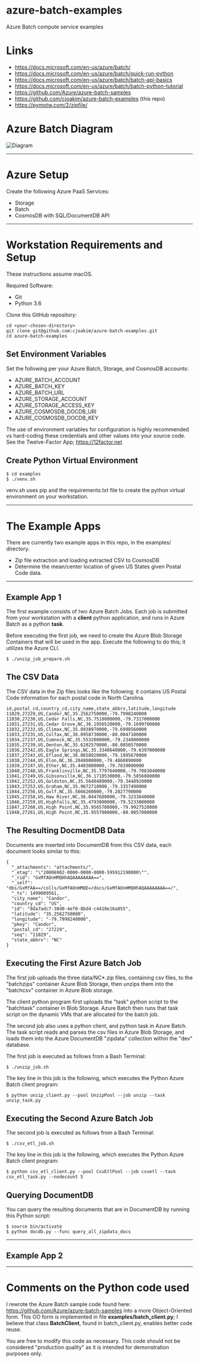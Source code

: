 # azure-batch-examples

Azure Batch compute service examples

# Links

- https://docs.microsoft.com/en-us/azure/batch/
- https://docs.microsoft.com/en-us/azure/batch/quick-run-python
- https://docs.microsoft.com/en-us/azure/batch/batch-api-basics
- https://docs.microsoft.com/en-us/azure/batch/batch-python-tutorial
- https://github.com/Azure/azure-batch-samples
- https://github.com/cjoakim/azure-batch-examples (this repo)
- https://pymotw.com/2/zipfile/


# Azure Batch Diagram

![Diagram](tech_overview_02.png)

---

# Azure Setup

Create the following Azure PaaS Services:

- Storage
- Batch
- CosmosDB with SQL/DocumentDB API

---

# Workstation Requirements and Setup

These instructions assume macOS.

Required Software:
- Git
- Python 3.6

Clone this GitHub repository:
```
cd <your-chosen-directory>
git clone git@github.com:cjoakim/azure-batch-examples.git
cd azure-batch-examples
```

## Set Environment Variables

Set the following per your Azure Batch, Storage, and CosmosDB accounts:

- AZURE_BATCH_ACCOUNT
- AZURE_BATCH_KEY
- AZURE_BATCH_URL
- AZURE_STORAGE_ACCOUNT
- AZURE_STORAGE_ACCESS_KEY
- AZURE_COSMOSDB_DOCDB_URI
- AZURE_COSMOSDB_DOCDB_KEY

The use of environment variables for configuration is highly recommended
vs hard-coding these credentials and other values into your source code.
See the Twelve-Factor App; https://12factor.net

## Create Python Virtual Environment

```
$ cd examples
$ ./venv.sh    
```

venv.sh uses pip and the requirements.txt file to create the python 
virtual environment on your workstation.

---

# The Example Apps

There are currently two example apps in this repo, in the examples/ directory.
- Zip file extraction and loading extracted CSV to CosmosDB
- Determine the mean/center location of given US States given Postal Code data.

---

## Example App 1 

The first example consists of two Azure Batch Jobs.  Each job is submitted from your
workstation with a **client** python application, and runs in Azure Batch
as a python **task**.

Before executing the first job, we need to create the Azure Blob Storage
Containers that will be used in the app.  Execute the following to do this;
it utilizes the Azure CLI.

```
$ ./unzip_job_prepare.sh
```

## The CSV Data

The CSV data in the Zip files looks like the following; it contains US Postal Code
information for each postal code in North Carolina. 

```
id,postal_cd,country_cd,city_name,state_abbrv,latitude,longitude
11029,27229,US,Candor,NC,35.2562750000,-79.7998240000
11030,27230,US,Cedar Falls,NC,35.7518000000,-79.7317000000
11031,27231,US,Cedar Grove,NC,36.1956520000,-79.1699700000
11032,27233,US,Climax,NC,35.8938970000,-79.6998560000
11033,27235,US,Colfax,NC,36.0958730000,-80.0047100000
11034,27237,US,Cumnock,NC,35.5532000000,-79.2348000000
11035,27239,US,Denton,NC,35.6202570000,-80.0850570000
11036,27242,US,Eagle Springs,NC,35.3340640000,-79.6397000000
11037,27243,US,Efland,NC,36.0658920000,-79.1995670000
11038,27244,US,Elon,NC,36.2048000000,-79.4860890000
11039,27247,US,Ether,NC,35.4403000000,-79.7839000000
11040,27248,US,Franklinville,NC,35.7797640000,-79.7083040000
11041,27249,US,Gibsonville,NC,36.1710530000,-79.5856080000
11042,27252,US,Goldston,NC,35.5640480000,-79.3448920000
11043,27253,US,Graham,NC,35.9672710000,-79.3357490000
11044,27256,US,Gulf,NC,35.5666260000,-79.2827790000
11045,27258,US,Haw River,NC,36.0447680000,-79.3233640000
11046,27259,US,Highfalls,NC,35.4793000000,-79.5233000000
11047,27260,US,High Point,NC,35.9565700000,-79.9927520000
11048,27261,US,High Point,NC,35.9557000000,-80.0057000000
```

## The Resulting DocmentDB Data

Documents are inserted into DocumentDB from this CSV data,
each document looks similar to this:

```
{
  "_attachments": "attachments/",
  "_etag": "\"20006902-0000-0000-0000-595912190000\"",
  "_rid": "GxMfAOnHMQHhAQAAAAAAAA==",
  "_self": "dbs/GxMfAA==/colls/GxMfAOnHMQE=/docs/GxMfAOnHMQHhAQAAAAAAAA==/",
  "_ts": 1499009561,
  "city_name": "Candor",
  "country_cd": "US",
  "id": "8da7adc7-38d0-4ef0-8bd4-c4418e16a855",
  "latitude": "35.2562750000",
  "longitude": "-79.7998240000",
  "pkey": "Candor",
  "postal_cd": "27229",
  "seq": "11029",
  "state_abbrv": "NC"
}
```

## Executing the First Azure Batch Job

The first job uploads the three data/NC*.zip files, containing csv files, 
to the "batchzips" container Azure Blob Storage, then unzips them into the
"batchcsv" container in Azure Blob storage.

The client python program first uploads the "task" python script to the "batchtask"
container in Blob Storage.  Azure Batch then runs that task script on the dynamic
VMs that are allocated for the batch job.

The second job also uses a python client, and python task in Azure Batch.
The task script reads and parses the csv files in Azure Blob Storage, and loads 
them into the Azure DocumentDB "zipdata" collection within the "dev" database.


The first job is executed as follows from a Bash Terminal:
```
$ ./unzip_job.sh
```

The key line in this job is the following, which executes the Python Azure Batch
client program:

```
$ python unzip_client.py --pool UnzipPool --job unzip --task unzip_task.py
```

## Executing the Second Azure Batch Job

The second job is executed as follows from a Bash Terminal:
```
$ ./csv_etl_job.sh
```

The key line in this job is the following, which executes the Python Azure Batch
client program:

```
$ python csv_etl_client.py --pool CsvEtlPool --job csvetl --task csv_etl_task.py --nodecount 5
```

## Querying DocumentDB

You can query the resulting documents that are in DocumentDB by running this Python script:

```
$ source bin/activate
$ python docdb.py --func query_all_zipdata_docs
```

---

## Example App 2


---

# Comments on the Python code used

I rewrote the Azure Batch sample code found here: https://github.com/Azure/azure-batch-samples
into a more Object-Oriented form.  This OO form is implemented in file **examples/batch_client.py**; I believe
that class **BatchClient**, found in batch_client.py, enables better code reuse.

You are free to modify this code as necessary.  This code should not be considered "production quality"
as it is intended for demonstration purposes only.
